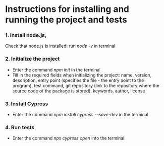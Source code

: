 # Instructions for installing and running the project and tests

### 1. Install node.js,

Check that node.js is installed: run _node -v_ in terminal

### 2. Initialize the project

- Enter the command _npm init_ in the terminal
- Fill in the required fields when initializing the project:
  name, version, description, entry point (specifies the file - the entry point to the program), test command, git repository (link to the repository where the source code of the package is stored), keywords, author, license

### 3. Install Cypress

- Enter the command _npm install cypress --save-dev_ in the terminal

### 4. Run tests

- Enter the command _npx cypress open_ into the terminal
